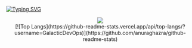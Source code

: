 [![Typing SVG](https://readme-typing-svg.demolab.com?font=Fira+Code&pause=1000&color=F74040&center=true&vCenter=true&width=435&lines=This+is+GalacticDevOps;%E6%AD%A1%E8%BF%8E%E6%82%A8%E7%9A%84%E4%BE%86%E8%A8%AA)](https://git.io/typing-svg)

<div align="center">
<img src="https://github-readme-stats.vercel.app/api?username=GalacticDevOps&show_icons=true&theme=ambient_gradient&line_height=27&timestamp=1718187940">
</div>

<div align="center">
[![Top Langs](https://github-readme-stats.vercel.app/api/top-langs/?username=GalacticDevOps)](https://github.com/anuraghazra/github-readme-stats)
</div>
<!--
**x781078959/x781078959** is a ✨ _special_ ✨ repository because its `README.md` (this file) appears on your GitHub profile.

Here are some ideas to get you started:

- 🔭 I’m currently working on ...
- 🌱 I’m currently learning ...
- 👯 I’m looking to collaborate on ...
- 🤔 I’m looking for help with ...
- 💬 Ask me about ...
- 📫 How to reach me: ...
- 😄 Pronouns: ...
- ⚡ Fun fact: ...
-->
